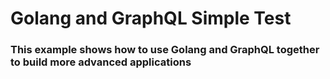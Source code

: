 # Golang and GraphQL Simple Test

### This example shows how to use Golang and GraphQL together to build more advanced applications